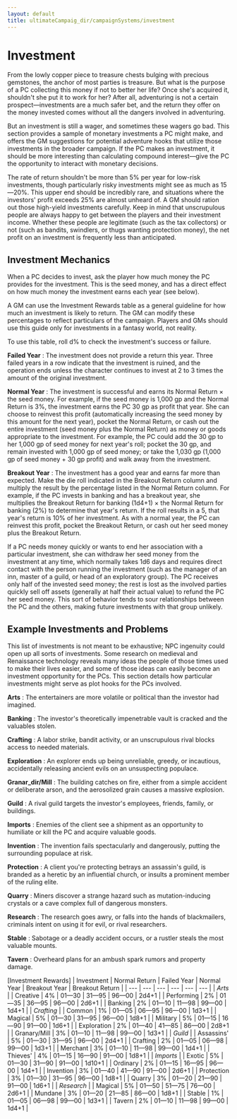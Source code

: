 ```yaml
---
layout: default
title: ultimateCampaig_dir/campaignSystems/investment
---
```

# Investment

From the lowly copper piece to treasure chests bulging with precious gemstones, the anchor of most parties is treasure. But what is the purpose of a PC collecting this money if not to better her life? Once she's acquired it, shouldn't she put it to work for her? After all, adventuring is not a certain prospect—investments are a much safer bet, and the return they offer on the money invested comes without all the dangers involved in adventuring.

But an investment is still a wager, and sometimes these wagers go bad. This section provides a sample of monetary investments a PC might make, and offers the GM suggestions for potential adventure hooks that utilize those investments in the broader campaign. If the PC makes an investment, it should be more interesting than calculating compound interest—give the PC the opportunity to interact with monetary decisions.

The rate of return shouldn't be more than 5% per year for low-risk investments, though particularly risky investments might see as much as 15—20%. This upper end should be incredibly rare, and situations where the investors' profit exceeds 25% are almost unheard of. A GM should ration out those high-yield investments carefully. Keep in mind that unscrupulous people are always happy to get between the players and their investment income. Whether these people are legitimate (such as the tax collectors) or not (such as bandits, swindlers, or thugs wanting protection money), the net profit on an investment is frequently less than anticipated.

## Investment Mechanics

When a PC decides to invest, ask the player how much money the PC provides for the investment. This is the seed money, and has a direct effect on how much money the investment earns each year (see below).

A GM can use the Investment Rewards table as a general guideline for how much an investment is likely to return. The GM can modify these percentages to reflect particulars of the campaign. Players and GMs should use this guide only for investments in a fantasy world, not reality.

To use this table, roll d% to check the investment's success or failure.

**Failed Year** : The investment does not provide a return this year. Three failed years in a row indicate that the investment is ruined, and the operation ends unless the character continues to invest at 2 to 3 times the amount of the original investment.

**Normal Year** : The investment is successful and earns its Normal Return × the seed money. For example, if the seed money is 1,000 gp and the Normal Return is 3%, the investment earns the PC 30 gp as profit that year. She can choose to reinvest this profit (automatically increasing the seed money by this amount for the next year), pocket the Normal Return, or cash out the entire investment (seed money plus the Normal Return) as money or goods appropriate to the investment. For example, the PC could add the 30 gp to her 1,000 gp of seed money for next year's roll; pocket the 30 gp, and remain invested with 1,000 gp of seed money; or take the 1,030 gp (1,000 gp of seed money + 30 gp profit) and walk away from the investment.

**Breakout Year** : The investment has a good year and earns far more than expected. Make the die roll indicated in the Breakout Return column and multiply the result by the percentage listed in the Normal Return column. For example, if the PC invests in banking and has a breakout year, she multiplies the Breakout Return for banking (1d4+1) × the Normal Return for banking (2%) to determine that year's return. If the roll results in a 5, that year's return is 10% of her investment. As with a normal year, the PC can reinvest this profit, pocket the Breakout Return, or cash out her seed money plus the Breakout Return.

If a PC needs money quickly or wants to end her association with a particular investment, she can withdraw her seed money from the investment at any time, which normally takes 1d6 days and requires direct contact with the person running the investment (such as the manager of an inn, master of a guild, or head of an exploratory group). The PC receives only half of the invested seed money; the rest is lost as the involved parties quickly sell off assets (generally at half their actual value) to refund the PC her seed money. This sort of behavior tends to sour relationships between the PC and the others, making future investments with that group unlikely.

## Example Investments and Problems

This list of investments is not meant to be exhaustive; NPC ingenuity could open up all sorts of investments. Some research on medieval and Renaissance technology reveals many ideas the people of those times used to make their lives easier, and some of those ideas can easily become an investment opportunity for the PCs. This section details how particular investments might serve as plot hooks for the PCs involved.

**Arts** : The entertainers are more volatile or political than the investor had imagined.

**Banking** : The investor's theoretically impenetrable vault is cracked and the valuables stolen.

**Crafting** : A labor strike, bandit activity, or an unscrupulous rival blocks access to needed materials.

**Exploration** : An explorer ends up being unreliable, greedy, or incautious, accidentally releasing ancient evils on an unsuspecting populace.

**Granar_dir/Mill** : The building catches on fire, either from a simple accident or deliberate arson, and the aerosolized grain causes a massive explosion.

**Guild** : A rival guild targets the investor's employees, friends, family, or buildings.

**Imports** : Enemies of the client see a shipment as an opportunity to humiliate or kill the PC and acquire valuable goods.

**Invention** : The invention fails spectacularly and dangerously, putting the surrounding populace at risk.

**Protection** : A client you're protecting betrays an assassin's guild, is branded as a heretic by an influential church, or insults a prominent member of the ruling elite.

**Quarry** : Miners discover a strange hazard such as mutation-inducing crystals or a cave complex full of dangerous monsters.

**Research** : The research goes awry, or falls into the hands of blackmailers, criminals intent on using it for evil, or rival researchers.

**Stable** : Sabotage or a deadly accident occurs, or a rustler steals the most valuable mounts.

**Tavern** : Overheard plans for an ambush spark rumors and property damage.

[Investment Rewards]
| Investment | Normal Return | Failed Year | Normal Year | Breakout Year | Breakout Return |
| --- | --- | --- | --- | --- | --- |
| _Arts_ |
| Creative | 4% | 01—30 | 31—95 | 96—00 | 2d4+1 |
| Performing | 2% | 01—35 | 36—95 | 96—00 | 2d6+1 |
| Banking | 2% | 01—10 | 11—98 | 99—00 | 1d4+1 |
| _Crafting_ |
| Common | 1% | 01—05 | 06—95 | 96—00 | 1d3+1 |
| Magical | 5% | 01—30 | 31—95 | 96—00 | 1d8+1 |
| Military | 5% | 01—15 | 16—90 | 91—00 | 1d6+1 |
| Exploration | 2% | 01—40 | 41—85 | 86—00 | 2d8+1 |
| Granary/Mill | 3% | 01—10 | 11—98 | 99—00 | 1d3+1 |
| _Guild_ |
| Assassins' | 5% | 01—30 | 31—95 | 96—00 | 2d4+1 |
| Crafting | 2% | 01—05 | 06—98 | 99—00 | 1d3+1 |
| Merchant | 3% | 01—10 | 11—98 | 99—00 | 1d4+1 |
| Thieves' | 4% | 01—15 | 16—90 | 91—00 | 1d8+1 |
| _Imports_ |
| Exotic | 5% | 01—30 | 31—90 | 91—00 | 1d10+1 |
| Ordinary | 2% | 01—15 | 16—95 | 96—00 | 1d4+1 |
| Invention | 3% | 01—40 | 41—90 | 91—00 | 2d6+1 |
| Protection | 3% | 01—30 | 31—95 | 96—00 | 1d8+1 |
| Quarry | 3% | 01—20 | 21—90 | 91—00 | 1d6+1 |
| _Research_ |
| Magical | 5% | 01—50 | 51—75 | 76—00 | 2d6+1 |
| Mundane | 3% | 01—20 | 21—85 | 86—00 | 1d8+1 |
| Stable | 1% | 01—05 | 06—98 | 99—00 | 1d3+1 |
| Tavern | 2% | 01—10 | 11—98 | 99—00 | 1d4+1 |


